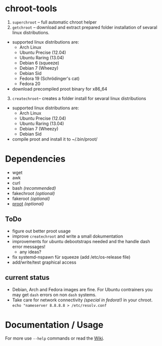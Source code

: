 chroot-tools
============

1. `superchroot` – full automatic chroot helper
2. `getchroot` – download and extract prepared folder installation of sevaral linux distributions. 
  * supported linux distributions are: 
    * Arch Linux
    * Ubuntu Precise (12.04)
    * Ubuntu Raring (13.04)
    * Debian 6 (squeeze)
    * Debian 7 (Wheezy)
    * Debian Sid 
    * Fedora 19 (Schrödinger's cat)
    * Fedora 20
  * download precompiled proot binary for x86_64
3. `createchroot`– creates a folder install for sevaral linux distributions  
  * supported linux distributions are: 
    * Arch Linux 
    * Ubuntu Precise (12.04) 
    * Ubuntu Raring (13.04) 
    * Debian 7 (Wheezy)
    * Debian Sid
  * compile proot and install it to ~/.bin/proot/


# Dependencies

* wget
* awk
* curl
* bash _(recommended)_
* fakechroot _(optional)_
* fakeroot _(optional)_
* [proot](http://proot.me/) _(optional)_

## ToDo

* figure out better proot usage
* improve `createchroot` and write a small dokumentation
* improvements for ubuntu debootstraps needed and the handle dash error messages!
  * any ideas?
* fix systemd-nspawn für squeeze (add /etc/os-release file)
* add/write/test graphical access

## current status 

* Debian, Arch and Fedora images are fine. For Ubuntu contrainers you may get `dash` errors on non `dash` systems.
* Take care for network connectivity _(special in fedora!)_ in your chroot. `echo "nameserver 8.8.8.8 > /etc/resolv.conf`

# Documentation / Usage

For more use `--help` commands or read the [Wiki](https://github.com/markuman/chroot-tools/wiki).
